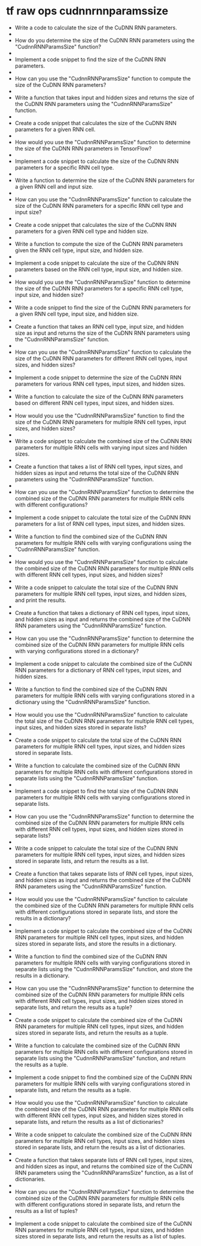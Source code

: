 # tf raw ops cudnnrnnparamssize

- Write a code to calculate the size of the CuDNN RNN parameters.
- 
- How do you determine the size of the CuDNN RNN parameters using the "CudnnRNNParamsSize" function?
- 
- Implement a code snippet to find the size of the CuDNN RNN parameters.
- 
- How can you use the "CudnnRNNParamsSize" function to compute the size of the CuDNN RNN parameters?
- 
- Write a function that takes input and hidden sizes and returns the size of the CuDNN RNN parameters using the "CudnnRNNParamsSize" function.
- 
- Create a code snippet that calculates the size of the CuDNN RNN parameters for a given RNN cell.
- 
- How would you use the "CudnnRNNParamsSize" function to determine the size of the CuDNN RNN parameters in TensorFlow?
- 
- Implement a code snippet to calculate the size of the CuDNN RNN parameters for a specific RNN cell type.
- 
- Write a function to determine the size of the CuDNN RNN parameters for a given RNN cell and input size.
- 
- How can you use the "CudnnRNNParamsSize" function to calculate the size of the CuDNN RNN parameters for a specific RNN cell type and input size?
- 
- Create a code snippet that calculates the size of the CuDNN RNN parameters for a given RNN cell type and hidden size.
- 
- Write a function to compute the size of the CuDNN RNN parameters given the RNN cell type, input size, and hidden size.
- 
- Implement a code snippet to calculate the size of the CuDNN RNN parameters based on the RNN cell type, input size, and hidden size.
- 
- How would you use the "CudnnRNNParamsSize" function to determine the size of the CuDNN RNN parameters for a specific RNN cell type, input size, and hidden size?
- 
- Write a code snippet to find the size of the CuDNN RNN parameters for a given RNN cell type, input size, and hidden size.
- 
- Create a function that takes an RNN cell type, input size, and hidden size as input and returns the size of the CuDNN RNN parameters using the "CudnnRNNParamsSize" function.
- 
- How can you use the "CudnnRNNParamsSize" function to calculate the size of the CuDNN RNN parameters for different RNN cell types, input sizes, and hidden sizes?
- 
- Implement a code snippet to determine the size of the CuDNN RNN parameters for various RNN cell types, input sizes, and hidden sizes.
- 
- Write a function to calculate the size of the CuDNN RNN parameters based on different RNN cell types, input sizes, and hidden sizes.
- 
- How would you use the "CudnnRNNParamsSize" function to find the size of the CuDNN RNN parameters for multiple RNN cell types, input sizes, and hidden sizes?
- 
- Write a code snippet to calculate the combined size of the CuDNN RNN parameters for multiple RNN cells with varying input sizes and hidden sizes.
- 
- Create a function that takes a list of RNN cell types, input sizes, and hidden sizes as input and returns the total size of the CuDNN RNN parameters using the "CudnnRNNParamsSize" function.
- 
- How can you use the "CudnnRNNParamsSize" function to determine the combined size of the CuDNN RNN parameters for multiple RNN cells with different configurations?
- 
- Implement a code snippet to calculate the total size of the CuDNN RNN parameters for a list of RNN cell types, input sizes, and hidden sizes.
- 
- Write a function to find the combined size of the CuDNN RNN parameters for multiple RNN cells with varying configurations using the "CudnnRNNParamsSize" function.
- 
- How would you use the "CudnnRNNParamsSize" function to calculate the combined size of the CuDNN RNN parameters for multiple RNN cells with different RNN cell types, input sizes, and hidden sizes?
- 
- Write a code snippet to calculate the total size of the CuDNN RNN parameters for multiple RNN cell types, input sizes, and hidden sizes, and print the results.
- 
- Create a function that takes a dictionary of RNN cell types, input sizes, and hidden sizes as input and returns the combined size of the CuDNN RNN parameters using the "CudnnRNNParamsSize" function.
- 
- How can you use the "CudnnRNNParamsSize" function to determine the combined size of the CuDNN RNN parameters for multiple RNN cells with varying configurations stored in a dictionary?
- 
- Implement a code snippet to calculate the combined size of the CuDNN RNN parameters for a dictionary of RNN cell types, input sizes, and hidden sizes.
- 
- Write a function to find the combined size of the CuDNN RNN parameters for multiple RNN cells with varying configurations stored in a dictionary using the "CudnnRNNParamsSize" function.
- 
- How would you use the "CudnnRNNParamsSize" function to calculate the total size of the CuDNN RNN parameters for multiple RNN cell types, input sizes, and hidden sizes stored in separate lists?
- 
- Create a code snippet to calculate the total size of the CuDNN RNN parameters for multiple RNN cell types, input sizes, and hidden sizes stored in separate lists.
- 
- Write a function to calculate the combined size of the CuDNN RNN parameters for multiple RNN cells with different configurations stored in separate lists using the "CudnnRNNParamsSize" function.
- 
- Implement a code snippet to find the total size of the CuDNN RNN parameters for multiple RNN cells with varying configurations stored in separate lists.
- 
- How can you use the "CudnnRNNParamsSize" function to determine the combined size of the CuDNN RNN parameters for multiple RNN cells with different RNN cell types, input sizes, and hidden sizes stored in separate lists?
- 
- Write a code snippet to calculate the total size of the CuDNN RNN parameters for multiple RNN cell types, input sizes, and hidden sizes stored in separate lists, and return the results as a list.
- 
- Create a function that takes separate lists of RNN cell types, input sizes, and hidden sizes as input and returns the combined size of the CuDNN RNN parameters using the "CudnnRNNParamsSize" function.
- 
- How would you use the "CudnnRNNParamsSize" function to calculate the combined size of the CuDNN RNN parameters for multiple RNN cells with different configurations stored in separate lists, and store the results in a dictionary?
- 
- Implement a code snippet to calculate the combined size of the CuDNN RNN parameters for multiple RNN cell types, input sizes, and hidden sizes stored in separate lists, and store the results in a dictionary.
- 
- Write a function to find the combined size of the CuDNN RNN parameters for multiple RNN cells with varying configurations stored in separate lists using the "CudnnRNNParamsSize" function, and store the results in a dictionary.
- 
- How can you use the "CudnnRNNParamsSize" function to determine the combined size of the CuDNN RNN parameters for multiple RNN cells with different RNN cell types, input sizes, and hidden sizes stored in separate lists, and return the results as a tuple?
- 
- Create a code snippet to calculate the combined size of the CuDNN RNN parameters for multiple RNN cell types, input sizes, and hidden sizes stored in separate lists, and return the results as a tuple.
- 
- Write a function to calculate the combined size of the CuDNN RNN parameters for multiple RNN cells with different configurations stored in separate lists using the "CudnnRNNParamsSize" function, and return the results as a tuple.
- 
- Implement a code snippet to find the combined size of the CuDNN RNN parameters for multiple RNN cells with varying configurations stored in separate lists, and return the results as a tuple.
- 
- How would you use the "CudnnRNNParamsSize" function to calculate the combined size of the CuDNN RNN parameters for multiple RNN cells with different RNN cell types, input sizes, and hidden sizes stored in separate lists, and return the results as a list of dictionaries?
- 
- Write a code snippet to calculate the combined size of the CuDNN RNN parameters for multiple RNN cell types, input sizes, and hidden sizes stored in separate lists, and return the results as a list of dictionaries.
- 
- Create a function that takes separate lists of RNN cell types, input sizes, and hidden sizes as input, and returns the combined size of the CuDNN RNN parameters using the "CudnnRNNParamsSize" function, as a list of dictionaries.
- 
- How can you use the "CudnnRNNParamsSize" function to determine the combined size of the CuDNN RNN parameters for multiple RNN cells with different configurations stored in separate lists, and return the results as a list of tuples?
- 
- Implement a code snippet to calculate the combined size of the CuDNN RNN parameters for multiple RNN cell types, input sizes, and hidden sizes stored in separate lists, and return the results as a list of tuples.